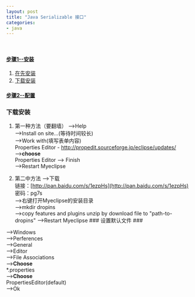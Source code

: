 ```yaml
---
layout: post
title: "Java Serializable 接口"
categories:
- java
---
```


[]()<br/>
[]()
#### <a href="#1">步骤1--安装</a> ####
1. <a href="#1">在先安装</a>
2. <a href="#12">下载安装</a>
#### <a href="#2">步骤2--配置</a> ####
### <a name="1"></a>下载安装 ###
1. 第一种方法（要翻墙）
	-->Help<br />
	-->Install on site...(等待时间较长)<br />
	-->Work with(填写表单内容)<br /> 
	Properties Editor - http://propedit.sourceforge.jp/eclipse/updates/<br/>
	-->**choose**<br/>
	Properties Editor
	--> Finish <br/>
	-->Restart Myeclipse

2. 第二中方法
<a name="12"></a>
	-->下载<br/>
	链接：[http://pan.baidu.com/s/1ezpHs](http://pan.baidu.com/s/1ezpHs) 密码：pg7s<br/>
	-->右键打开Myeclipse的安装目录<br/>
	-->mkdir dropins<br />
	-->copy features and plugins unzip by download file to "path-to-dropins"
	-->Restart Myeclipse 
###<a name="1"></a> 设置默认文件 ###

-->Windows<br />
-->Perferences<br />
-->General<br />
-->Editor<br />
-->File Associations<br />
-->**Choose**<br />
*.properties<br />
-->**Choose**<br />
PropertiesEditor(default)<br />
-->Ok<br />